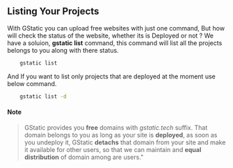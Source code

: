 ## Listing Your Projects

With GStatic you can upload free websites with just one command, But how will check the status of the website, whether its is Deployed or not ?
We have a soluion, **gstatic list** command, this command will list all the projects belongs to you along with there status.
```bash
    gstatic list
```


And If you want to list only projects that are deployed at the moment use below command.
```bash
    gstatic list -d
```


#### Note
> GStatic provides you **free** domains with *gstatic.tech* suffix. That domain belongs to you as long as your site is **deployed**, as soon as you undeploy it, GStatic **detachs** that domain from your site and make it available for other users, so that we can maintain and **equal distribution** of domain among are users."
